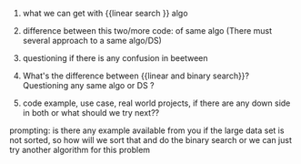 1. what we can get with {{linear search }} algo

2. difference between this two/more code: of same algo (There must several approach to a same algo/DS)

3. questioning if there is any confusion in beetween

4. What's the difference between {{linear and binary search}}? Questioning any same algo or DS ?

5. code example, use case, real world projects, if there are any down side in both or what should we try next??


prompting: is there any example available from you if the large data set is not sorted, so how will we sort that and do  the binary search or we can just try another algorithm for this problem